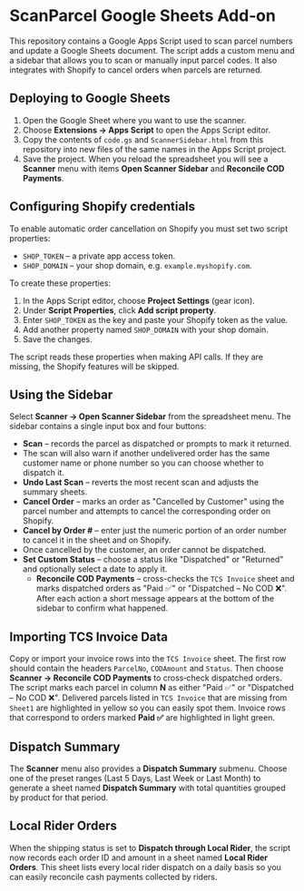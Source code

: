 # ScanParcel Google Sheets Add‑on

This repository contains a Google Apps Script used to scan parcel numbers and update
a Google Sheets document. The script adds a custom menu and a sidebar that allows
you to scan or manually input parcel codes. It also integrates with Shopify to
cancel orders when parcels are returned.

## Deploying to Google Sheets

1. Open the Google Sheet where you want to use the scanner.
2. Choose **Extensions → Apps Script** to open the Apps Script editor.
3. Copy the contents of `code.gs` and `ScannerSidebar.html` from this repository
   into new files of the same names in the Apps Script project.
4. Save the project. When you reload the spreadsheet you will see a **Scanner**
   menu with items **Open Scanner Sidebar** and **Reconcile COD Payments**.

## Configuring Shopify credentials

To enable automatic order cancellation on Shopify you must set two script
properties:

- `SHOP_TOKEN` – a private app access token.
- `SHOP_DOMAIN` – your shop domain, e.g. `example.myshopify.com`.

To create these properties:

1. In the Apps Script editor, choose **Project Settings** (gear icon).
2. Under **Script Properties**, click **Add script property**.
3. Enter `SHOP_TOKEN` as the key and paste your Shopify token as the value.
4. Add another property named `SHOP_DOMAIN` with your shop domain.
5. Save the changes.

The script reads these properties when making API calls. If they are missing, the
Shopify features will be skipped.

## Using the Sidebar

Select **Scanner → Open Scanner Sidebar** from the spreadsheet menu. The sidebar
contains a single input box and four buttons:

- **Scan** – records the parcel as dispatched or prompts to mark it returned.
- The scan will also warn if another undelivered order has the same customer
  name or phone number so you can choose whether to dispatch it.
- **Undo Last Scan** – reverts the most recent scan and adjusts the summary
  sheets.
- **Cancel Order** – marks an order as "Cancelled by Customer" using the parcel
  number and attempts to cancel the corresponding order on Shopify.
- **Cancel by Order #** – enter just the numeric portion of an order number to
  cancel it in the sheet and on Shopify.
- Once cancelled by the customer, an order cannot be dispatched.
- **Set Custom Status** – choose a status like "Dispatched" or "Returned" and optionally select a date to apply it.
  - **Reconcile COD Payments** – cross-checks the `TCS Invoice` sheet and marks dispatched orders as "Paid ✅" or "Dispatched – No COD ❌".
  After each action a short message appears at the bottom of the sidebar to confirm
  what happened.

## Importing TCS Invoice Data

Copy or import your invoice rows into the `TCS Invoice` sheet. The first row
should contain the headers `ParcelNo`, `CODAmount` and `Status`. Then choose
**Scanner → Reconcile COD Payments** to cross‑check dispatched orders.
The script marks each parcel in column **N** as either "Paid ✅" or
"Dispatched – No COD ❌". Delivered parcels listed in `TCS Invoice` that are
missing from `Sheet1` are highlighted in yellow so you can easily spot them.
Invoice rows that correspond to orders marked **Paid ✅** are highlighted in
light green.

## Dispatch Summary

The **Scanner** menu also provides a **Dispatch Summary** submenu. Choose one of the preset ranges (Last 5 Days, Last Week or Last Month) to generate a sheet named **Dispatch Summary** with total quantities grouped by product for that period.

## Local Rider Orders

When the shipping status is set to **Dispatch through Local Rider**, the script now records each order ID and amount in a sheet named **Local Rider Orders**. This sheet lists every local rider dispatch on a daily basis so you can easily reconcile cash payments collected by riders.

